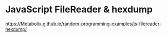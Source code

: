 # JavaScript FileReader & hexdump

https://Metabolix.github.io/random-programming-examples/js-filereader-hexdump/
